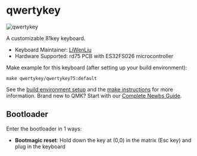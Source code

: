 # qwertykey

![qwertykey](https://imgur.com/w09bmLo)

A customizable 81key keyboard.

* Keyboard Maintainer: [LiWenLiu](https://github.com/LiuLiuQMK)
* Hardware Supported: rd75 PCB with ES32FS026 microcontroller

Make example for this keyboard (after setting up your build environment):

    make qwertykey/qwertykey75:default

See the [build environment setup](https://docs.qmk.fm/#/getting_started_build_tools) and the [make instructions](https://docs.qmk.fm/#/getting_started_make_guide) for more information. Brand new to QMK? Start with our [Complete Newbs Guide](https://docs.qmk.fm/#/newbs).

## Bootloader

Enter the bootloader in 1 ways:

* **Bootmagic reset**: Hold down the key at (0,0) in the matrix (Esc key) and plug in the keyboard
